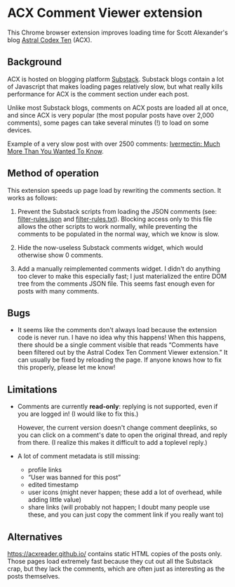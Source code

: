 # ACX Comment Viewer extension

This Chrome browser extension improves loading time for Scott Alexander's blog
[Astral Codex Ten](https://www.astralcodexten.com/) (ACX).


## Background

ACX is hosted on blogging platform [Substack](https://substack.com/Substack).
Substack blogs contain a lot of Javascript that makes loading pages relatively
slow, but what really kills performance for ACX is the comment section under
each post.

Unlike most Substack blogs, comments on ACX posts are loaded all at once, and
since ACX is very popular (the most popular posts have over 2,000 comments),
some pages can take several minutes (!) to load on some devices.

Example of a very slow post with over 2500 comments:
[Ivermectin: Much More Than You Wanted To Know](https://www.astralcodexten.com/p/ivermectin-much-more-than-you-wanted).


## Method of operation

This extension speeds up page load by rewriting the comments section. It works
as follows:

  1. Prevent the Substack scripts from loading the JSON comments (see:
[filter-rules.json](./filter-rules.json) and
[filter-rules.txt](./filter-rules.txt)). Blocking access only to this file
allows the other scripts to work normally, while preventing the comments to be
populated in the normal way, which we know is slow.

  2. Hide the now-useless Substack comments widget, which would otherwise show 0
     comments.

  3. Add a manually reimplemented comments widget.
     I didn't do anything too clever to make this especially fast; I just
     materialized the entire DOM tree from the comments JSON file. This seems
     fast enough even for posts with many comments.


## Bugs

  - It seems like the comments don't always load because the extension code is
    never run. I have no idea why this happens! When this happens, there should
    be a single comment visible that reads “Comments have been filtered out by
    the Astral Codex Ten Comment Viewer extension.” It can usually be fixed
    by reloading the page. If anyone knows how to fix this properly, please let
    me know!


## Limitations

  - Comments are currently **read-only**: replying is not supported, even if you
    are logged in! (I would like to fix this.)

    However, the current version doesn't change comment deeplinks, so you can
    click on a comment's date to open the original thread, and reply from there.
    (I realize this makes it difficult to add a toplevel reply.)

  - A lot of comment metadata is still missing:
      - profile links
      - “User was banned for this post”
      - edited timestamp
      - user icons (might never happen; these add a lot of overhead, while
        adding little value)
      - share links (will probably not happen; I doubt many people use these,
        and you can just copy the comment link if you really want to)

## Alternatives

https://acxreader.github.io/ contains static HTML copies of the posts only.
Those pages load extremely fast because they cut out all the Substack crap, but
they lack the comments, which are often just as interesting as the posts
themselves.
